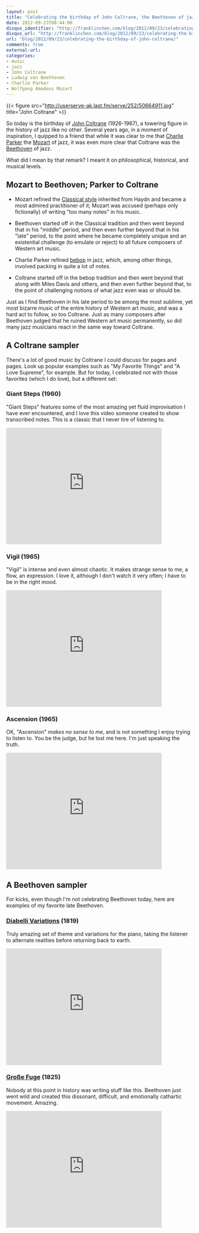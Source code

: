 ```yaml
---
layout: post
title: "Celebrating the birthday of John Coltrane, the Beethoven of jazz"
date: 2012-09-23T00:44:00
disqus_identifier: "http://franklinchen.com/blog/2012/09/23/celebrating-the-birthday-of-john-coltrane/"
disqus_url: "http://franklinchen.com/blog/2012/09/23/celebrating-the-birthday-of-john-coltrane/"
url: "blog/2012/09/23/celebrating-the-birthday-of-john-coltrane/"
comments: true
external-url: 
categories: 
- music
- jazz
- John Coltrane
- Ludwig van Beethoven
- Charlie Parker
- Wolfgang Amadeus Mozart
---
```

{{< figure src="http://userserve-ak.last.fm/serve/252/50664911.jpg" title="John Coltrane" >}}

So today is the birthday of [John Coltrane](http://en.wikipedia.org/wiki/John_Coltrane) (1926-1967), a towering figure in the history of jazz like no other. Several years ago, in a moment of inspiration, I quipped to a friend that while it was clear to me that [Charlie Parker](http://en.wikipedia.org/wiki/Charlie_Parker) the [Mozart](http://en.wikipedia.org/wiki/Mozart) of jazz, it was even more clear that Coltrane was the [Beethoven](http://en.wikipedia.org/wiki/Beethoven) of jazz.

What did I mean by that remark? I meant it on philosophical, historical, and musical levels.

<!--more-->

## Mozart to Beethoven; Parker to Coltrane

- Mozart refined the [Classical style](http://en.wikipedia.org/wiki/Classical_period_\(music\)) inherited from Haydn and became a most admired practitioner of it; Mozart was accused (perhaps only fictionally) of writing "too many notes" in his music.
- Beethoven started off in the Classical tradition and then went beyond that in his "middle" period, and then even further beyond that in his "late" period, to the point where he became completely unique and an existential challenge (to emulate or reject) to all future composers of Western art music.

- Charlie Parker refined [bebop](http://en.wikipedia.org/wiki/Bebop) in jazz, which, among other things, involved packing in quite a lot of notes.
- Coltrane started off in the bebop tradition and then went beyond that along with Miles Davis and others, and then even further beyond that, to the point of challenging notions of what jazz even was or should be.

Just as I find Beethoven in his late period to be among the most sublime, yet most bizarre music of the entire history of Western art music, and was a hard act to follow, so too Coltrane. Just as many composers after Beethoven judged that he ruined Western art music permanently, so did many jazz musicians react in the same way toward Coltrane.

## A Coltrane sampler

There's a lot of good music by Coltrane I could discuss for pages and pages. Look up popular examples such as "My Favorite Things" and "A Love Supreme", for example. But for today, I celebrated not with those favorites (which I do love), but a different set:

### Giant Steps (1960)

"Giant Steps" features some of the most amazing yet fluid improvisation I have ever encountered, and I love this video someone created to show transcribed notes. This is a classic that I never tire of listening to.

<iframe width="420" height="315" src="http://www.youtube.com/embed/2kotK9FNEYU" frameborder="0" allowfullscreen></iframe>

### Vigil (1965)

"Vigil" is intense and even almost chaotic. It makes strange sense to me, a flow, an expression. I love it, although I don't watch it very often; I have to be in the right mood.

<iframe width="420" height="315" src="http://www.youtube.com/embed/5UHZaqG87N0" frameborder="0" allowfullscreen></iframe>

### Ascension (1965)

OK, "Ascension" *makes no sense to me*, and is not something I enjoy trying to listen to. You be the judge, but he lost me here. I'm just speaking the truth.

<iframe width="420" height="315" src="http://www.youtube.com/embed/tgrQhBTDfhk" frameborder="0" allowfullscreen></iframe>

## A Beethoven sampler

For kicks, even though I'm not celebrating Beethoven today, here are examples of my favorite late Beethoven.

### [Diabelli Variations](http://en.wikipedia.org/wiki/Diabelli_Variations) (1819)

Truly amazing set of theme and variations for the piano, taking the listener to alternate realities before returning back to earth.

<iframe width="420" height="315" src="http://www.youtube.com/embed/wctoxElV8Os" frameborder="0" allowfullscreen></iframe>

### [Große Fuge](http://en.wikipedia.org/wiki/Gro%C3%9Fe_Fuge) (1825)

Nobody at this point in history was writing stuff like this. Beethoven just went wild and created this dissonant, difficult, and emotionally cathartic movement. Amazing.

<iframe width="420" height="315" src="http://www.youtube.com/embed/XEZXjW_s0Qs" frameborder="0" allowfullscreen></iframe>
